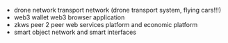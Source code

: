 * drone network transport network (drone transport system, flying cars!!!)
* web3 wallet  web3 browser application
* zkws peer 2 peer web services platform and economic platform
* smart object network and smart interfaces

